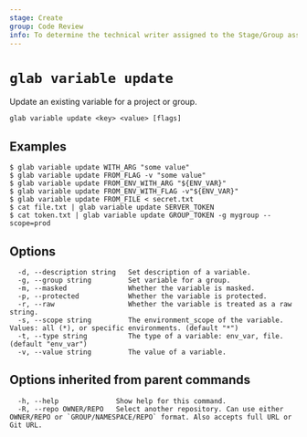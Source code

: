 ```yaml
---
stage: Create
group: Code Review
info: To determine the technical writer assigned to the Stage/Group associated with this page, see https://about.gitlab.com/handbook/product/ux/technical-writing/#assignments
---
```


<!--
This documentation is auto generated by a script.
Please do not edit this file directly. Run `make gen-docs` instead.
-->

# `glab variable update`

Update an existing variable for a project or group.

```plaintext
glab variable update <key> <value> [flags]
```

## Examples

```console
$ glab variable update WITH_ARG "some value"
$ glab variable update FROM_FLAG -v "some value"
$ glab variable update FROM_ENV_WITH_ARG "${ENV_VAR}"
$ glab variable update FROM_ENV_WITH_FLAG -v"${ENV_VAR}"
$ glab variable update FROM_FILE < secret.txt
$ cat file.txt | glab variable update SERVER_TOKEN
$ cat token.txt | glab variable update GROUP_TOKEN -g mygroup --scope=prod

```

## Options

```plaintext
  -d, --description string   Set description of a variable.
  -g, --group string         Set variable for a group.
  -m, --masked               Whether the variable is masked.
  -p, --protected            Whether the variable is protected.
  -r, --raw                  Whether the variable is treated as a raw string.
  -s, --scope string         The environment_scope of the variable. Values: all (*), or specific environments. (default "*")
  -t, --type string          The type of a variable: env_var, file. (default "env_var")
  -v, --value string         The value of a variable.
```

## Options inherited from parent commands

```plaintext
  -h, --help              Show help for this command.
  -R, --repo OWNER/REPO   Select another repository. Can use either OWNER/REPO or `GROUP/NAMESPACE/REPO` format. Also accepts full URL or Git URL.
```
